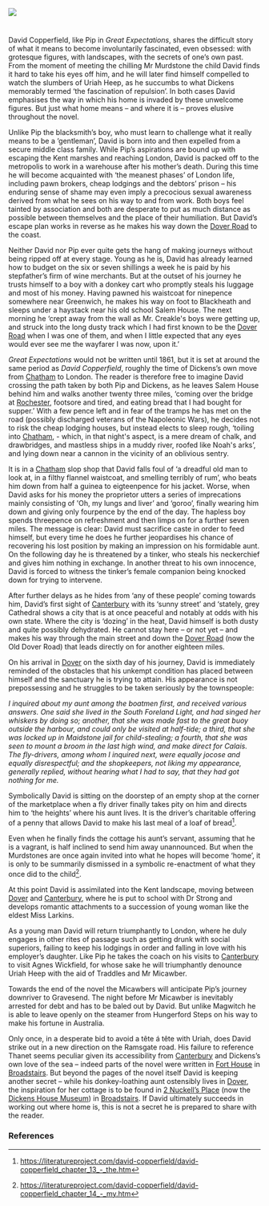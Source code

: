 <a href="https://dev.visual-essays.app"><img src="https://dev-visual-essays.netlify.app/images/ve-button.png"/></a>
<param author="Ken Moffat and Carolyn W. de la L. Oulton" banner="images/david-copperfield-banner.jpg" layout="vtl" title="David Copperfield - a curated walk" ve-config=""/>

<!-- Global entities -->
<param article="Agnes_Wickfield" title="Agnes Wickfield"/>
<param eid="Q880861" title="Blackheath"/>
<param eid="Q4925737" title="Bleak House"/>
<param eid="Q922739" title="Broadstairs"/>
<param eid="Q29303" title="Canterbury"/>
<param eid="Q5686" title="Charles Dickens"/>
<param eid="Q729006" title="Chatham"/>
<param eid="Q189811" title="David Copperfield"/>
<param aliases="David" article="David" eid="Q5232561" title="David Copperfield"/>
<param eid="Q179224" title="Dover"/>
<param aliases="Mr Murdstone" article="Mr_Murdstone" eid="Q5344551" title="Edward Murdstone"/>
<param eid="Q219552" title="Great Expectations"/>
<param eid="Q179385" title="Greenwich"/>
<param eid="Q23298" title="Kent"/>
<param eid="Q84" title="London"/>
<param eid="Q213180" title="Maidstone"/>
<param article="Miss_Larkins" title="Miss Larkins"/>
<param article="Magwitch" title="Magwitch"/>
<param article="Mr_Micawber" title="Mr Micawber"/>
<param aliases="Kent Marshes" eid="Q7055769" title="North Kent Marshes"/>
<param article="Pip" eid="Q7197170" title="Philip Pirrip"/>
<param eid="Q507517" title="Rochester"/>
<param aliases="South Foreland Light" eid="Q386221" title="South Foreland Lighthouse"/>
<param article="Traddles" title="Traddles"/>
<param article="Uriah_Heep" title="Uriah Heep"/>

<param center="Q729006" ve-map="" zoom="12"/>
<param active="true" data-map-layer="" mapwarper-id="45555" title="Kent 1904" type="mapwarper"/>
       
<!-- Historical map layers --> 
<param active="" mapwarper="" mapwarper-id="38872" title="Kent 1820" ve-map-layer=""/> <param mapwarper="" mapwarper-id="44832" title="Kent Topo Survey 1860" ve-map-layer=""/> <param mapwarper="" mapwarper-id="37387" title="Kent 1808" ve-map-layer=""/> <param mapwarper="" mapwarper-id="45555" title="Kent 1904" ve-map-layer=""/>

#

David Copperfield, like Pip in _Great Expectations_, shares the difficult story of what it means to become involuntarily fascinated, even obsessed: with grotesque figures, with landscapes, with the secrets of one’s own past. From the moment of meeting the chilling Mr Murdstone the child David finds it hard to take his eyes off him, and he will later find himself compelled to watch the slumbers of Uriah Heep, as he succumbs to what Dickens memorably termed ‘the fascination of repulsion’. In both cases David emphasises the way in which his home is invaded by these unwelcome figures. But just what home means – and where it is – proves elusive throughout the novel.
<param ve-image-v2 manifest="https://iiif.juncture-digital.org/gh:kent-map/images/dickens/Copperfield_cover_serial.jpg/manifest.json">

Unlike Pip the blacksmith’s boy, who must learn to challenge what it really means to be a ‘gentleman’, David is born into and then expelled from a secure middle class family. While Pip’s aspirations are bound up with escaping the Kent marshes and reaching London, David is packed off to the metropolis to work in a warehouse after his mother’s death. During this time he will become acquainted with ‘the meanest phases’ of London life, including pawn brokers, cheap lodgings and the debtors’ prison – his enduring sense of shame may even imply a precocious sexual awareness derived from what he sees on his way to and from work.  Both boys feel tainted by association and both are desperate to put as much distance as possible between themselves and the place of their humiliation. But David’s escape plan works in reverse as he makes his way down the [Dover Road](/dickens/david-copperfield-dover-road) to the coast.
<param center="51.2, 0.9" title="Kent Marshes" ve-map="" zoom="10"/>
<param active="" eid="dickens:dover-road" geojson="" title="Dover Road" url="/geojson/david-copperfield-dover-road.json" ve-map-layer=""/>

Neither David nor Pip ever quite gets the hang of making journeys without being ripped off at every stage. Young as he is, David has already learned how to budget on the six or seven shillings a week he is paid by his stepfather’s firm of wine merchants. But at the outset of his journey he trusts himself to a boy with a donkey cart who promptly steals his luggage and most of his money. Having pawned his waistcoat for ninepence somewhere near Greenwich, he makes his way on foot to Blackheath and sleeps under a haystack near his old school Salem House. The next morning he ‘crept away from the wall as Mr. Creakle's boys were getting up, and struck into the long dusty track which I had first known to be the [Dover Road](/dickens/david-copperfield-dover-road) when I was one of them, and when I little expected that any eyes would ever see me the wayfarer I was now, upon it.’
<param center="Q179385" ve-map="" zoom="14"/>

_Great Expectations_ would not be written until 1861, but it is set at around the same period as _David Copperfield_, roughly the time of Dickens’s own move from [Chatham](/dickens/dickens-chatham) to London. The reader is therefore free to imagine David crossing the path taken by both Pip and Dickens, as he leaves Salem House behind him and walks another twenty three miles, ‘coming over the bridge at [Rochester](/dickens/dickens-medway), footsore and tired, and eating bread that I had bought for supper.’ With a few pence left and in fear of the tramps he has met on the road (possibly discharged veterans of the Napoleonic Wars), he decides not to risk the cheap lodging houses, but instead elects to sleep rough, ‘toiling into [Chatham](/dickens/dickens-chatham), - which, in that night's aspect, is a mere dream of chalk, and drawbridges, and mastless ships in a muddy river, roofed like Noah's arks’, and lying down near a cannon in the vicinity of an oblivious sentry.
<param label="Bridge at Rochester" url="https://stor.artstor.org/stor/b20551a2-aa18-453c-b464-69a72531d6ac" ve-image=""/>
 
It is in a [Chatham](/dickens/dickens-chatham) slop shop that David falls foul of ‘a dreadful old man to look at, in a filthy flannel waistcoat, and smelling terribly of rum’, who beats him down from half a guinea to eigteenpence for his jacket. Worse, when David asks for his money the proprietor utters a series of imprecations mainly consisting of 'Oh, my lungs and liver’ and ‘goroo’, finally wearing him down and giving only fourpence by the end of the day. The hapless boy spends threepence on refreshment and then limps on for a further seven miles. The message is clear: David must sacrifice caste in order to feed himself, but every time he does he further jeopardises his chance of recovering his lost position by making an impression on his formidable aunt. On the following day he is threatened by a tinker, who steals his neckerchief and gives him nothing in exchange. In another threat to his own innocence, David is forced to witness the tinker’s female companion being knocked down for trying to intervene.
 
After further delays as he hides from ‘any of these people’ coming towards him, David’s first sight of [Canterbury](/dickens/david-copperfield-canterbury) with its ‘sunny street’ and ‘stately, grey Cathedral shows a city that is at once peaceful and notably at odds with his own state. Where the city is ‘dozing’ in the heat, David himself is both dusty and quite possibly dehydrated. He cannot stay here – or not yet – and makes his way through the main street and down the [Dover Road](/dickens/david-copperfield-dover-road) (now the Old Dover Road) that leads directly on for another eighteen miles.
<param center="Q29303" ve-map="" zoom="11"/>
<param geojson="" url="/geojson/david-copperfield-dover-road.json" ve-map-overlay=""/>
<param label="The Micawbers at Canterbury" url="https://stor.artstor.org/stor/360206a8-3604-42df-806f-0059dbbf2b85" ve-image=""/>

On his arrival in [Dover](/dickens/dickens-dover) on the sixth day of his journey, David is immediately reminded of the obstacles that his unkempt condition has placed between himself and the sanctuary he is trying to attain. His appearance is not prepossessing and he struggles to be taken seriously by the townspeople:
<param center="Q179224" ve-map="" zoom="11"/>
<param ve-image-v2 manifest="https://iiif.juncture-digital.org/wc:David_reaches_Canterbury%2C_from_David_Copperfield_art_by_Frank_Reynolds.jpg/manifest.json">

_I inquired about my aunt among the boatmen first, and received various answers. One said she lived in the South Foreland Light, and had singed her whiskers by doing so; another, that she was made fast to the great buoy outside the harbour, and could only be visited at half-tide; a third, that she was locked up in Maidstone jail for child-stealing; a fourth, that she was seen to mount a broom in the last high wind, and make direct for Calais. The fly-drivers, among whom I inquired next, were equally jocose and equally disrespectful; and the shopkeepers, not liking my appearance, generally replied, without hearing what I had to say, that they had got nothing for me._
 
Symbolically David is sitting on the doorstep of an empty shop at the corner of the marketplace when a fly driver finally takes pity on him and directs him to ‘the heights’ where his aunt lives. It is the driver’s charitable offering of a penny that allows David to make his last meal of a loaf of bread[^ref1].
 
Even when he finally finds the cottage his aunt’s servant, assuming that he is a vagrant, is half inclined to send him away unannounced. But when the Murdstones are once again invited into what he hopes will become ‘home’, it is only to be summarily dismissed in a symbolic re-enactment of what they once did to the child[^ref2]. 

At this point David is assimilated into the Kent landscape, moving between [Dover](/dickens/dickens-dover) and [Canterbury,](/dickens/david-copperfield-canterbury) where he is put to school with Dr Strong and develops romantic attachments to a succession of young woman like the eldest Miss Larkins.
<param ve-image-v2 manifest="https://iiif.juncture-digital.org/gh:kent-map/images/dickens/The Eldest Miss Larkins T00072-21.jpg/manifest.json">

As a young man David will return triumphantly to London, where he duly engages in other rites of passage such as getting drunk with social superiors, failing to keep his lodgings in order and falling in love with his employer’s daughter. Like Pip he takes the coach on his visits to 
[Canterbury](/dickens/david-copperfield-canterbury) to visit Agnes Wickfield, for whose sake he will triumphantly denounce Uriah Heep with the aid of Traddles and Mr Micawber. 
<param ve-image-v2 manifest="https://iiif.juncture-digital.org/gh:kent-map/images/dickens/Heep of Infamy M00002-10.jpg/manifest.json">

Towards the end of the novel the Micawbers will anticipate Pip’s journey downriver to Gravesend. The night before Mr Micawber is inevitably arrested for debt and has to be baled out by David. But unlike Magwitch he is able to leave openly on the steamer from Hungerford Steps on his way to make his fortune in Australia. 

Only once, in a desperate bid to avoid a tête á tête with Uriah, does David strike out in a new direction on the Ramsgate road. His failure to reference Thanet seems peculiar given its accessibility from [Canterbury](/dickens/david-copperfield-canterbury) and Dickens’s own love of the sea – indeed parts of the novel were written in [Fort House](dickens-fort-house) in [Broadstairs](/dickens/broadstairs). But beyond the pages of the novel itself David is keeping another secret – while his donkey-loathing aunt ostensibly lives in [Dover](/dickens/dickens-dover), the inspiration for her cottage is to be found in [2 Nuckell’s Place](/dickens/david-copperfield-nuckells-place) (now the [Dickens House Museum](https://www.visitkent.co.uk/attractions/dickens-house-museum-1999/)) in 
[Broadstairs](/dickens/broadstairs). If David ultimately succeeds in working out where home is, this is not a secret he is prepared to share with the reader.

### References

[^ref1]: https://literatureproject.com/david-copperfield/david-copperfield_chapter_13_-_the.htm

[^ref2]: https://literatureproject.com/david-copperfield/david-copperfield_chapter_14_-_my.htm

